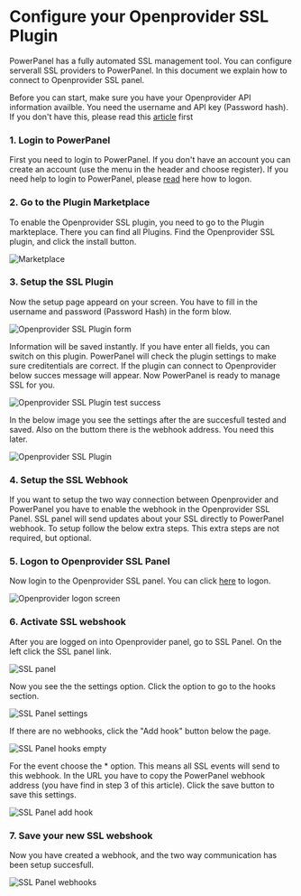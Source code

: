 ﻿# Configure your Openprovider SSL Plugin

PowerPanel has a fully automated SSL management tool. You can configure serverall SSL providers to PowerPanel. In this document we explain how to connect to Openprovider SSL panel.

Before you can start, make sure you have your Openprovider API information availble. You need the username and API key (Password hash). 
If you don't have this, please read this [article](generate-openprovider-api-key) first 

### 1. Login to PowerPanel
First you need to login to PowerPanel. If you don't have an account you can create an account (use the menu in the header and choose register).
If you need help to login to PowerPanel, please [read](how-to-logon-or-request-password) here how to logon.

### 2. Go to the Plugin Marketplace
To enable the Openprovider SSL plugin, you need to go to the Plugin markteplace. There you can find all Plugins. Find the Openprovider SSL plugin, and click the install button.

![Marketplace](/supportpages/images/plugin_marketplace.png)

### 3. Setup the SSL Plugin
Now the setup page appeard on your screen. You have to fill in the username and password (Password Hash) in the form blow.

![Openprovider SSL Plugin form](/supportpages/images/plugin_openprovider_ssl_form.png)

Information will be saved instantly. If you have enter all fields, you can switch on this plugin. PowerPanel will check the plugin settings to make sure creditentials are correct.
If the plugin can connect to Openprovider below succes message will appear. Now PowerPanel is ready to manage SSL for you.

![Openprovider SSL Plugin test success](/supportpages/images/plugin_openprovider_ssl_done.png)

In the below image you see the settings after the are succesfull tested and saved. Also on the buttom there is the webhook address. You need this later.

![Openprovider SSL Plugin](/supportpages/images/plugin_openprovider_ssl.png)

### 4. Setup the SSL Webhook
If you want to setup the two way connection between Openprovider and PowerPanel you have to enable the webhook in the Openprovider SSL Panel.
SSL panel will send updates about your SSL directly to PowerPanel webhook. To setup follow the below extra steps. This extra steps are not required, but optional.

### 5. Logon to Openprovider SSL Panel
Now login to the Openprovider SSL panel. You can click [here](https://rcp.openprovider.eu/login.php) to logon.

![Openprovider logon screen](/supportpages/images/openprovider_images/login.png)

### 6. Activate SSL webshook
After you are logged on into Openprovider panel, go to SSL Panel. 
On the left click the SSL panel link.

![SSL panel](/supportpages/images/openprovider_images/ssl_panel.png)

Now you see the the settings option. Click the option to go to the hooks section.

![SSL Panel settings](/supportpages/images/openprovider_images/ssl_panel_settings.png)

If there are no webhooks, click the "Add hook" button below the page.

![SSL Panel hooks empty](/supportpages/images/openprovider_images/ssl_panel_hooks_empty.png)

For the event choose the * option. This means all SSL events will send to this webhook.
In the URL you have to copy the PowerPanel webhook address (you have find in step 3 of this article).
Click the save button to save this settings.

![SSL Panel add hook](/supportpages/images/openprovider_images/ssl_panel_add_hook.png)

### 7. Save your new SSL webshook
Now you have created a webhook, and the two way communication has been setup succesfull.

![SSL Panel webhooks](/supportpages/images/openprovider_images/ssl_panel_hooks.png)
